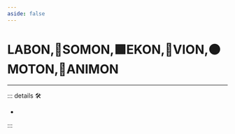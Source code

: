 ```yaml
---
aside: false
---
```

# LABON,🔷SOMON,🟩EKON,🔻VION,🟠MOTON,💜ANIMON

---

<!-- =================================================== -->
<!-- =================================================== -->
<!-- =================================================== -->
<!-- =================================================== -->
<!-- =================================================== -->
::: details 🛠

-

:::